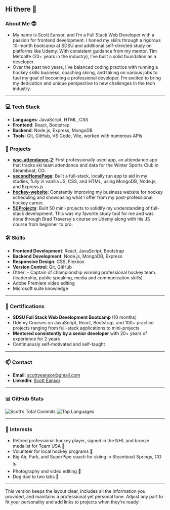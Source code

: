 ## Hi there 👋

### About Me 😎
- My name is Scott Eansor, and I’m a Full Stack Web Developer with a passion for frontend development. I honed my skills through a rigorous 10-month bootcamp at SDSU and additional self-directed study on platforms like Udemy. With consistent guidance from my mentor, Tim Metcalfe (20+ years in the industry), I’ve built a solid foundation as a developer.
- Over the past two years, I’ve balanced coding practice with running a hockey skills business, coaching skiing, and taking on various jobs to fuel my goal of becoming a professional developer. I’m excited to bring my dedication and unique perspective to new challenges in the tech industry.

---

### 💻 Tech Stack
- **Languages**: JavaScript, HTML, CSS
- **Frontend**: React, Bootstrap
- **Backend**: Node.js, Express, MongoDB
- **Tools**: Git, GitHub, VS Code, Vite, worked with numerous APIs

### 🚀 Projects
- **[wsc-attendance-2](https://github.com/ScottEansor/wsc-attendance-2)**: First professionally used app, an attendance app that tracks ski team attendance and data for the Winter Sports Club in Steamboat, CO.
- **[secondHomePage](https://github.com/ScottEansor/secondHomePage)**: Built a full-stack, locally run app to aid in my studies, fully in vanilla JS, CSS, and HTML, using MongoDB, Node.js, and Express.js.
- **[hockey-website](https://github.com/ScottEansor/hockey-website)**: Constantly improving my business website for hockey scheduling and showcasing what I offer from my post-professional hockey career.
- **[50Projects](https://github.com/ScottEansor/50Projects)**: Built 50 mini-projects to solidify my understanding of full-stack development. This was my favorite study tool for me and was done through Brad Traversy's course on Udemy along with his JS course from beginner to pro.


### 🛠️ Skills
- **Frontend Development**: React, JavaScript, Bootstrap
- **Backend Development**: Node.js, MongoDB, Express
- **Responsive Design**: CSS, Flexbox
- **Version Control**: Git, GitHub
- Other:  - Captain of championship winning professional hockey team. (leadership, public speaking, media and communication skills)
- Adobe Premiere video editing
- Microsoft suite knowledge

---

### 📜 Certifications
- **SDSU Full Stack Web Development Bootcamp** (10 months)
- Udemy Courses on JavaScript, React, Bootstrap, and 100+ practice projects ranging from full-stack applications to mini-projects
- **Mentored consistently by a senior developer** with 20+ years of experience for 2 years
- Continuously self-motivated and self-taught

---

### 📫 Contact
- **Email**: [scottyeansor@gmail.com](mailto:scottyeansor@gmail.com)
- **LinkedIn**: [Scott Eansor](https://www.linkedin.com/in/scotteansor/)

---

### 📊 GitHub Stats
![Scott’s Total Commits](https://github-readme-stats.vercel.app/api?username=ScottEansor&hide=prs,issues,contribs&include_all_commits=true&show_icons=true&theme=radical&hide_rank=true)
![Top Languages](https://github-readme-stats.vercel.app/api/top-langs/?username=ScottEansor&layout=compact&theme=radical)



---

### 🎨 Interests
- Retired professional hockey player, signed in the NHL and bronze medalist for Team USA 🏒
- Volunteer for local hockey programs 🏒
- Big Air, Park, and SuperPipe coach for skiing in Steamboat Springs, CO ⛷️
- Photography and video editing 📸
- Dog dad to two labs 🐶

---

This version keeps the layout clear, includes all the information you provided, and maintains a professional yet personal tone. Adjust any part to fit your personality and add links to projects when they’re ready!
<!--
**ScottEansor/ScottEansor** is a ✨ _special_ ✨ repository because its `README.md` (this file) appears on your GitHub profile.

Here are some ideas to get you started:

- 🔭 I’m currently working on ...
- 🌱 I’m currently learning ...
- 👯 I’m looking to collaborate on ...
- 🤔 I’m looking for help with ...
- 💬 Ask me about ...
- 📫 How to reach me: ...
- 😄 Pronouns: ...
- ⚡ Fun fact: ...
-->
